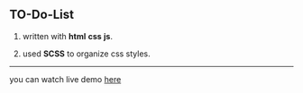 ## TO-Do-List

1. written with **html** **css** **js**.

2. used **SCSS** to organize css styles.

---
you can watch live demo [here](https://ftm-khamse.github.io/To-Do-list/)